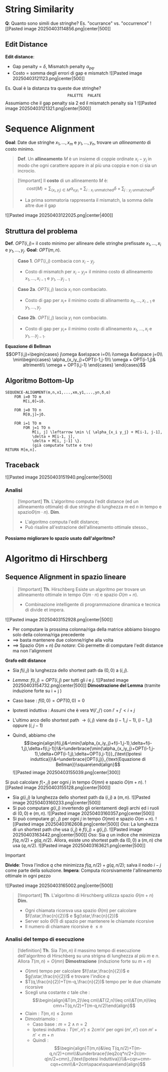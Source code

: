 # String Similarity
**Q**: Quanto sono simili due stringhe?
Es. "ocurrance" vs. "occurrence"
![[Pasted image 20250403114856.png|center|500]]
## Edit Distance
**Edit distance**:
- Gap penalty = $\delta$, Mismatch penalty $\alpha_{pq}$.
- Costo = somma degli errori di gap e mismatch
![[Pasted image 20250403121123.png|center|500]]

Es. 
Qual è la distanza tra queste due stringhe?$$\texttt{ PALETTE }\texttt{ PALATE }$$
Assumiamo che il gap penalty sia 2 ed il mismatch penalty sia 1
![[Pasted image 20250403121321.png|center|500]]

# Sequence Alignment

**Goal**: Date due stringhe $x_1,...,x_m$ e $y_1,...,y_n$, trovare un *allineamento* di costo minimo.

>**Def**. Un **allineamento** $M$ è un insieme di coppie ordinate $x_i-y_j$ in modo che ogni carattere appare in al più una coppia e non ci sia un incrocio.

>[!important] Il **costo** di un allineamento $M$ è:$$cost(M)=\sum_{(x_i,y_j)\in M}\alpha_{x_iy_i}+\sum_{i:x_i\text{ unmatched}}\delta +\sum_{j:y_j\text{ unmatched}}\delta$$
>- La prima sommatoria rappresenta il mismatch, la somma delle altre due il gap

![[Pasted image 20250403122025.png|center|400]]

## Struttura del problema
**Def**. $OPT(i,j)$= il costo minimo per allineare delle stringhe prefissate $x_1,...,x_i$ e $y_1,...,y_j$.
**Goal**: $OPT(m,n)$.

> **Caso 1**. $OPT(i,j)$ combacia con $x_i-y_j$.
> - Costo di mismatch per $x_i-y_j+$ il minimo costo di allineamento $x_1,...,x_{i-1}$ e $y_1,...y_{j-1}$

>**Caso 2a**. $OPT(i,j)$ lascia $x_i$ non combaciato.
>- Costo di gap per $x_i+$ il minimo costo di allinamento $x_1,...,x_{i-1}$ e $y_1,...,y_j$.

>**Caso 2b**. $OPT(i,j)$ lascia $y_i$ non combaciato.
>- Costo di gap per $y_i+$ il minimo costo di allineamento $x_1,...,x_i$ e $y_1,...y_{j-1}$.

**Equazione di Bellman** $$OPT(i,j)=\begin{cases}
j\omega &se\space i=0\\
i\omega &se\space j=0\\
\min\begin{cases}
\alpha_{x_iy_j}+OPT(i-1,j-1)\\
\omega + OPT(i-1,j)& altrimenti\\
\omega + OPT(i,j-1)
\end{cases}
\end{cases}$$
## Algoritmo Bottom-Up

```pseudo
SEQUENCE-ALIGNMENT(m,n,x1,...,xm,y1,...,yn,δ,α)
	FOR i=0 TO m  
		M[i,0]←iδ.

	FOR j=0 TO n  
		M[0,j]←jδ.
		
	FOR i=1 TO m  
		FOR j=1 TO n  
			M[i, j] \leftarrow \min \{ \alpha_{x_i y_j} + M[i-1, j-1],
			\delta + M[i-1, j],
			\delta + M[i, j-1] \}.
			(già computate tutte e tre)
RETURN M[m,n].
```

## Traceback
![[Pasted image 20250403151940.png|center|500]]
### Analisi
>[!important] **Th**. L'algoritmo computa l'edit distance (ed un allineamento ottimale) di due stringhe di lunghezza $m$ ed $n$ in tempo e spazio$\Theta(m\cdot n)$.
>**Dim**.
>- L'algoritmo computa l'edit distance;
>- Può risalire all'estrazione dell'allineamento ottimale stesso.$_\square$

**Possiamo migliorare lo spazio usato dall'algoritmo?**
# Algoritmo di Hirschberg
## Sequence Alignment in spazio lineare
>[!important] **Th**. Hirschberg
>Esiste un algoritmo per trovare un allineamento ottimale in tempo $O(m\cdot n)$ e spazio $O(m+n)$.
>- Combinazione intelligente di programmazione dinamica e tecnica di divide et impera.

![[Pasted image 20250403152928.png|center|500]]
- Per computare la prossima colonna/riga della matrice abbiamo bisogno solo della colonna/riga precedente
- $\implies$ basta mantenere due colonne/righe alla volta
- $\implies$ Spazio $O(m+n)$
*Da notare*: Ciò permette di computare l'edit distance ma non l'alignment

**Grafo edit distance**
- Sia $f(i,j)$ la lunghezza dello shortest path da $(0,0)$ a $(i,j)$.
- *Lemma*: $f(i,j)=OPT(i,j)$ per tutti gli $i$ e $j$.
![[Pasted image 20250403154732.png|center|500]]
**Dimostrazione del Lemma** (tramite induzione forte su i + j )

- Caso base : $f ( 0 , 0 ) = O P T ( 0 , 0 ) = 0$
- Ipotesti induttiva : Assumi che è vera $∀ ( i ′ , j ′ )$ con $i ′ + j ′ < i + j$
- L'ultimo arco dello shortest path $→ ( i , j )$ viene da $( i − 1 , j − 1 ) , ( i − 1 , j )$ oppure $( i , j − 1 )$
- Quindi, abbiamo che $$\begin{align}f(i,j)&=\min{\alpha_{x_iy_j}+f(i-1,j-1),\delta+f(i-1,j),\delta+f(i,j-1)}\&=\underbrace{\min{\alpha_{x_iy_j}+OPT(i-1,j-1),\delta+OPT(i-1,j),\delta+OPT(i,j-1)}}_{\text{Ipotesi induttica}}\&=\underbrace{OPT(i,j)}_{\text{Equazione di Bellman}}\square\end{align}$$
![[Pasted image 20250403155039.png|center|300]]

Si può calcolare $f ( ⋆ , j )$ per ogni $j$ in tempo $O ( m n )$ e spazio $O ( m + n )$.
![[Pasted image 20250403155128.png|center|500]]
- Sia $g(i,j)$ la lunghezza dello shortest path da $(i,j)$ a $(m,n)$.
![[Pasted image 20250403160233.png|center|500]]
- Si può computare $g(i,j)$ invertendo gli orientamenti degli archi ed i ruoli di $(0,0)$ e $(m,n)$.
![[Pasted image 20250403160357.png|center|500]]
- Si può computare $g(\cdot,j)$ per ogni $j$ in tempo $O(mn)$ e spazio $O(m+n)$.
![[Pasted image 20250403162608.png|center|500]]
*Oss*: La lunghezza di un shortest path che usa $(i,j)$ è $f(i,j)+g(i,j)$.
![[Pasted image 20250403163442.png|center|500]]
*Oss*: Sia $q$ un indice che minimizza $f(q,n/2)+g(q,n/2)$. Allora, esiste uno shortest path da $(0,0)$ a $(m,n)$ che usa $(q,n/2)$.
![[Pasted image 20250403163621.png|center|500]]

>[!important] 
>**Divide**: Trova l'indice $q$ che minimizza $f(q,n/2)+g(q,n/2)$; salva il  nodo $i-j$ come parte della soluzione.
>**Impera**: Computa ricorsivamente l'allineamento ottimale in ogni pezzo

![[Pasted image 20250403165002.png|center|500]]

>[!important] **Th**. L'algoritmo di Hirschberg utilizza spazio $\Theta(m+n)$
>**Dim.**
>- Ogni chiamata ricorsva usa spazio $\Theta(m)$ per calcolare $f(\star,\frac{n}{2})$ e $g(\star,\frac{n}{2})$
>- Server solo $\Theta(1)$ di spazio per mantenere le chiamate ricorsive
>- Il numero di chiamare ricorsive è $\leq n$

### Analisi del tempo di esecuzione

>[!definition] **Th**. Sia $T(m,n)$ il massimo tempo di esecuzione dell'algoritmo di Hirschberg su una strigna di lunghezza al più $m$ e $n$. Allora $T(m,n)=O(mn)$
>**Dimostrazione** (induzione forte su $m+n$)
>- $O(mn)$ tempo per calcolare $f(\star,\frac{n}{2})$ e $g(\star,\frac{n}{2})$ e trovare l'indice $q$
>- $T(q,\frac{n}{2})+T(m-q,\frac{n}{2})$ tempo per le due chiamate ricorsive
>- Scegli una costante $c$ tale che : $$\begin{align}&T(m,2)\leq cm\\&T(2,n)\leq cn\\&T(m,n)\leq cmn+T(q,n/2)+T(m-q,n/2)\end{align}$$
>- Claim : $T(m,n)\leq2cmn$
>- Dimostriamolo :
>	- Caso base : $m=2\land n=2$
>	- Ipotesi induttiva : $T(m',n')\leq2cm'n'$ per ogni $(m',n')$ con $m'+n'\lt m+n$
>	- Quindi : $$\begin{align}T(m,n)&\leq T(q,n/2)+T(m-q,n/2)+cmn\\&\underbrace{\leq2cq*n/2+2c(m-q)n/2+cmn}_{\text{Ipotesi Induttiva}}\\&=cqn+cmn-cqn+cmn\\&=2cm\space\square\end{align}$$
